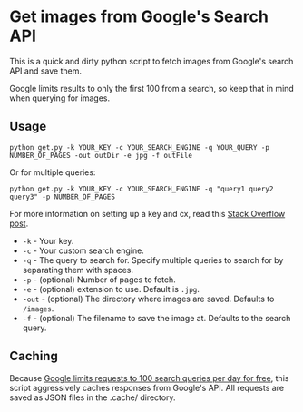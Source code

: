 # Get images from Google's Search API

This is a quick and dirty python script to fetch images from Google's search API and save them.

Google limits results to only the first 100 from a search, so keep that in mind when querying for images.

## Usage

```
python get.py -k YOUR_KEY -c YOUR_SEARCH_ENGINE -q YOUR_QUERY -p NUMBER_OF_PAGES -out outDir -e jpg -f outFile
```

Or for multiple queries:

```
python get.py -k YOUR_KEY -c YOUR_SEARCH_ENGINE -q "query1 query2 query3" -p NUMBER_OF_PAGES
```

For more information on setting up a key and cx, read this [Stack Overflow post](https://stackoverflow.com/questions/34035422/google-image-search-says-api-no-longer-available).

* `-k` - Your key.
* `-c` - Your custom search engine.
* `-q` - The query to search for. Specify multiple queries to search for by separating them with spaces.
* `-p` - (optional) Number of pages to fetch.
* `-e` - (optional) extension to use. Default is `.jpg`.
* `-out` - (optional) The directory where images are saved. Defaults to `/images`.
* `-f` - (optional) The filename to save the image at. Defaults to the search query.

## Caching

Because [Google limits requests to 100 search queries per day for free](https://developers.google.com/custom-search/json-api/v1/overview?hl=en_US#pricing), this script aggressively caches responses from Google's API. All requests are saved as JSON files in the .cache/ directory.
